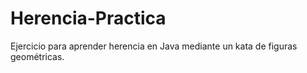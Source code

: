 # Herencia-Practica
Ejercicio para aprender herencia en Java mediante un kata de figuras geométricas.
